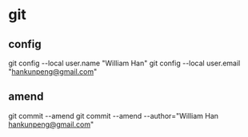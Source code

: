 # git

## config
git config --local user.name "William Han"
git config --local user.email "hankunpeng@gmail.com"

## amend
git commit --amend
git commit --amend --author="William Han <hankunpeng@gmail.com>"
